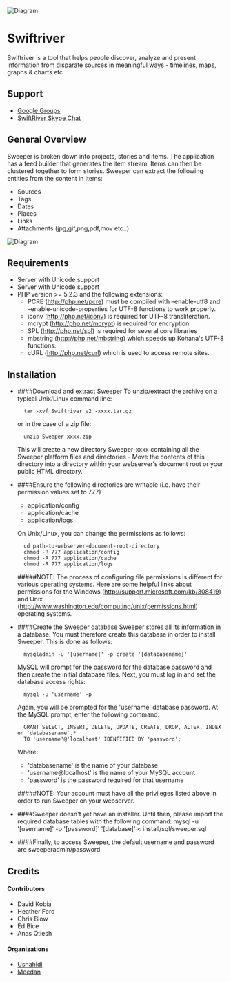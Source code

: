 ![Diagram](https://github.com/ushahidi/Swiftriver_v2_/raw/master/modules/sweeper_guide/media/guide/img/sweeper_logo.png)

# Swiftriver
Swiftriver is a tool that helps people discover, analyze and present information from disparate sources in meaningful ways - timelines, maps, graphs & charts etc
## Support

* [Google Groups](http://groups.google.com/group/swiftriver?hl=en)
* [SwiftRiver Skype Chat](skype:?chat&blob=MsCLduODseLjMKC9Fv5ktYWZsvzEt1ydNU4PTHjQSfBoQebEjMH-NHZKYzomXPVFUuwq4SXGIVqA2HS4PNgSvKkxknDzdKllVl9Cl45TKSlr5-TKl3ywAPAeUj4s2a7qUOe_eqEcIQiuB67LwgGyL7m6hcUzJHfIGmLnoJN3c0LMlgXACRqL7WGgIgzCBg)

## General Overview
Sweeper is broken down into projects, stories and items. The application has a feed builder that generates the item stream. Items can then be clustered together to form stories. Sweeper can extract the following entities from the content in items:

* Sources
* Tags
* Dates
* Places
* Links
* Attachments (jpg,gif,png,pdf,mov etc..)

![Diagram](https://github.com/ushahidi/Swiftriver_v2_/raw/master/modules/sweeper_guide/media/guide/img/sweeper_overview.png)

## Requirements

* Server with Unicode support
* Server with Unicode support
* PHP version >= 5.2.3 and the following extensions:
    - PCRE (http://php.net/pcre) must be compiled with –enable-utf8 and –enable-unicode-properties for UTF-8 functions to work properly.
    - iconv (http://php.net/iconv) is required for UTF-8 transliteration.
    - mcrypt (http://php.net/mcrypt) is required for encryption.
    - SPL (http://php.net/spl) is required for several core libraries
    - mbstring (http://php.net/mbstring) which speeds up Kohana's UTF-8 functions.
    - cURL (http://php.net/curl) which is used to access remote sites.

## Installation

* ####Download and extract Sweeper
    To unzip/extract the archive on a typical Unix/Linux command line:
    
        tar -xvf Swiftriver_v2_-xxxx.tar.gz
    
    or in the case of a zip file:

        unzip Sweeper-xxxx.zip
    
    This will create a new directory Sweeper-xxxx containing all the Sweeper platform files and directories - Move the contents of this directory
    into a directory within your webserver's document root or your public HTML directory.

* ####Ensure the following directories are writable (i.e. have their permission values set to 777)
    - application/config
    - application/cache
    - application/logs
    
    On Unix/Linux, you can change the permissions as follows:

        cd path-to-webserver-document-root-directory
        chmod -R 777 application/config
        chmod -R 777 application/cache
        chmod -R 777 application/logs
        
    #####NOTE: The process of configuring file permissions is different for various operating systems. Here are some helpful links about permissions for the Windows (http://support.microsoft.com/kb/308419) and Unix (http://www.washington.edu/computing/unix/permissions.html) operating systems.

* ####Create the Sweeper database
    Sweeper stores all its information in a database. You must therefore create this database in order to install Sweeper. This is done as follows:
    
        mysqladmin -u '[username]' -p create '[databasename]'
    
    MySQL will prompt for the password for the <username> database password and then create the initial database files. Next, you must log in and set the 
    database access rights:
    
        mysql -u 'username' -p
    
    Again, you will be prompted for the 'username' database password. At the MySQL prompt, enter the following command:
    
        GRANT SELECT, INSERT, DELETE, UPDATE, CREATE, DROP, ALTER, INDEX on 'databasename'.* 
        TO 'username'@'localhost' IDENFIFIED BY 'password';
    
    Where:
    - 'databasename' is the name of your database
    - 'username@localhost' is the name of your MySQL account
    - 'password' is the password required for that username

    #####NOTE: Your account must have all the privileges listed above in order to run Sweeper on your webserver.

* ####Sweeper doesn't yet have an installer. Until then, please import the required database tables with the following command:
    mysql -u '[username]' -p '[password]' '[database]' < install/sql/sweeper.sql

* ####Finally, to access Sweeper, the default username and password are sweeperadmin/password

## Credits
#### Contributors
* David Kobia
* Heather Ford
* Chris Blow
* Ed Bice
* Anas Qtiesh

#### Organizations
* [Ushahidi](http://www.ushahidi.com)
* [Meedan](http://news.meedan.net/index.php?page=static&action=about)